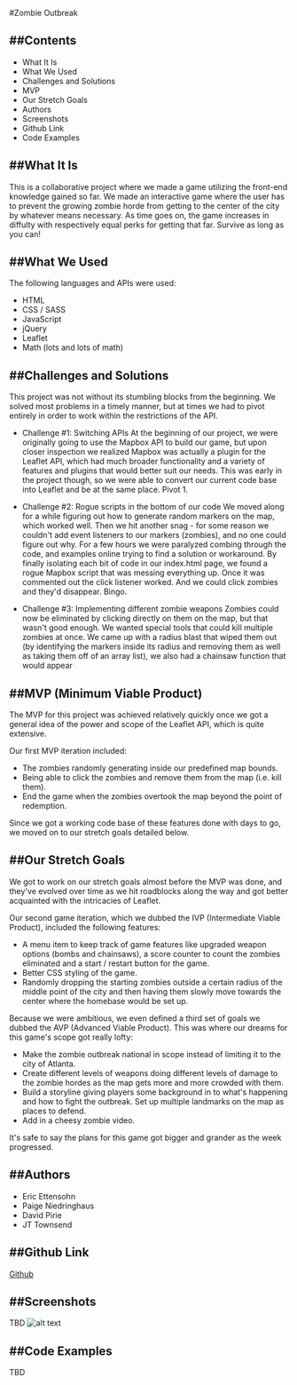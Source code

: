 #Zombie Outbreak

##Contents
---
  * What It Is
  * What We Used
  * Challenges and Solutions
  * MVP
  * Our Stretch Goals
  * Authors
  * Screenshots
  * Github Link
  * Code Examples

##What It Is
---
This is a collaborative project where we made a game utilizing the front-end knowledge gained so far. We made an interactive game where the user has to prevent the growing zombie horde from getting to the center of the city by whatever means necessary. As time goes on, the game increases in diffulty with respectively equal perks for getting that far. Survive as long as you can!

##What We Used
---
The following languages and APIs were used:
  * HTML
  * CSS / SASS
  * JavaScript
  * jQuery
  * Leaflet
  * Math (lots and lots of math)

##Challenges and Solutions
---
This project was not without its stumbling blocks from the beginning. We solved most problems in a timely manner, but at times we had to pivot entirely in order to work within the restrictions of the API.

  * Challenge #1: Switching APIs
	At the beginning of our project, we were originally going to use the Mapbox API to build our game, but upon closer inspection we realized Mapbox was actually a plugin for the Leaflet API, which had much broader functionality and a variety of features and plugins that would better suit our needs. This was early in the project though, so we were able to convert our current code base into Leaflet and be at the same place. Pivot 1.

  * Challenge #2: Rogue scripts in the bottom of our code
  	We moved along for a while figuring out how to generate random markers on the map, which worked well. Then we hit another snag - for some reason we couldn't add event listeners to our markers (zombies), and no one could figure out why. For a few hours we were paralyzed combing through the code, and examples online trying to find a solution or workaround. By finally isolating each bit of code in our index.html page, we found a rogue Mapbox script that was messing everything up. Once it was commented out the click listener worked. And we could click zombies and they'd disappear. Bingo.

  * Challenge #3: Implementing different zombie weapons 
    Zombies could now be eliminated by clicking directly on them on the map, but that wasn't good enough. We wanted special tools that could kill multiple zombies at once. We came up with a radius blast that wiped them out (by identifying the markers inside its radius and removing them as well as taking them off of an array list), we also had a chainsaw function that would appear



##MVP (Minimum Viable Product)
---
The MVP for this project was achieved relatively quickly once we got a general idea of the power and scope of the Leaflet API, which is quite extensive. 

Our first MVP iteration included:
  * The zombies randomly generating inside our predefined map bounds.
  * Being able to click the zombies and remove them from the map (i.e. kill them).
  * End the game when the zombies overtook the map beyond the point of redemption.

Since we got a working code base of these features done with days to go, we moved on to our stretch goals detailed below.  

##Our Stretch Goals
---
We got to work on our stretch goals almost before the MVP was done, and they've evolved over time as we hit roadblocks along the way and got better acquainted with the intricacies of Leaflet.

Our second game iteration, which we dubbed the IVP (Intermediate Viable Product), included the following features:
  * A menu item to keep track of game features like upgraded weapon options (bombs and chainsaws), a score counter to count the zombies eliminated and a start / restart button for the game.
  * Better CSS styling of the game.
  * Randomly dropping the starting zombies outside a certain radius of the middle point of the city and then having them slowly move towards the center where the homebase would be set up.

Because we were ambitious, we even defined a third set of goals we dubbed the AVP (Advanced Viable Product). This was where our dreams for this game's scope got really lofty:
  * Make the zombie outbreak national in scope instead of limiting it to the city of Atlanta.
  * Create different levels of weapons doing different levels of damage to the zombie hordes as the map gets more and more crowded with them.
  * Build a storyline giving players some background in to what's happening and how to fight the outbreak. Set up multiple landmarks on the map as places to defend.
  * Add in a cheesy zombie video.

It's safe to say the plans for this game got bigger and grander as the week progressed.

##Authors
---
  * Eric Ettensohn
  * Paige Niedringhaus
  * David Pirie
  * JT Townsend

##Github Link
---
[Github](https://github.com/paigen11/frontend-project)

##Screenshots
---
TBD
![alt text]()

##Code Examples
---
TBD